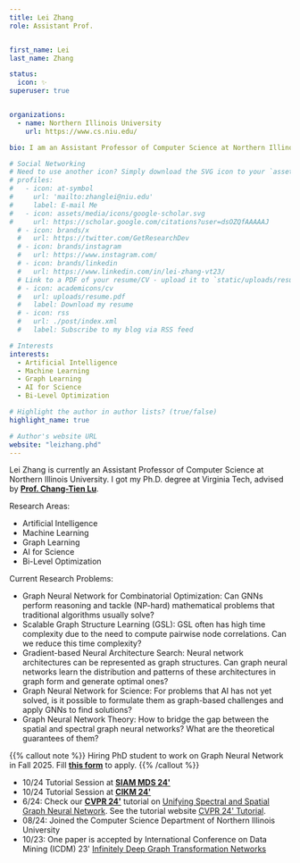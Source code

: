 ```yaml
---
title: Lei Zhang
role: Assistant Prof.


first_name: Lei
last_name: Zhang

status:
  icon: ✨
superuser: true


organizations:
  - name: Northern Illinois University
    url: https://www.cs.niu.edu/

bio: I am an Assistant Professor of Computer Science at Northern Illinois University, currently focusing on algorithmic reasoning using graphs neural networks. For students interested in my research, please explore the opportunities to work with me. If you are interested in my courses, please preview the course syllabi.

# Social Networking
# Need to use another icon? Simply download the SVG icon to your `assets/media/icons/` folder.
# profiles:
#   - icon: at-symbol
#     url: 'mailto:zhanglei@niu.edu'
#     label: E-mail Me
#   - icon: assets/media/icons/google-scholar.svg
#     url: https://scholar.google.com/citations?user=dsOZQfAAAAAJ 
  # - icon: brands/x
  #   url: https://twitter.com/GetResearchDev
  # - icon: brands/instagram
  #   url: https://www.instagram.com/
  # - icon: brands/linkedin
  #   url: https://www.linkedin.com/in/lei-zhang-vt23/
  # Link to a PDF of your resume/CV - upload it to `static/uploads/resume.pdf`
  # - icon: academicons/cv
  #   url: uploads/resume.pdf
  #   label: Download my resume
  # - icon: rss
  #   url: ./post/index.xml
  #   label: Subscribe to my blog via RSS feed

# Interests
interests: 
  - Artificial Intelligence
  - Machine Learning
  - Graph Learning
  - AI for Science
  - Bi-Level Optimization

# Highlight the author in author lists? (true/false)
highlight_name: true

# Author's website URL
website: "leizhang.phd"
---
```


Lei Zhang is currently an Assistant Professor of Computer Science at Northern Illinois University. 
I got my Ph.D. degree at Virginia Tech, advised by [**Prof. Chang-Tien Lu**](https://people.cs.vt.edu/~ctlu/). 

Research Areas: 
- Artificial Intelligence
- Machine Learning
- Graph Learning
- AI for Science
- Bi-Level Optimization

Current Research Problems: 
- Graph Neural Network for Combinatorial Optimization: Can GNNs perform reasoning and tackle (NP-hard) mathematical problems that traditional algorithms usually solve?
- Scalable Graph Structure Learning (GSL): GSL often has high time complexity due to the need to compute pairwise node correlations. Can we reduce this time complexity?
- Gradient-based Neural Architecture Search: Neural network architectures can be represented as graph structures. Can graph neural networks learn the distribution and patterns of these architectures in graph form and generate optimal ones?  
- Graph Neural Network for Science: For problems that AI has not yet solved, is it possible to formulate them as graph-based challenges and apply GNNs to find solutions?
- Graph Neural Network Theory: How to bridge the gap between the spatial and spectral graph neural networks? What are the theoretical guarantees of them? 

{{% callout note %}}
Hiring PhD student to work on Graph Neural Network in Fall 2025. Fill [**this form**](https://docs.google.com/forms/d/e/1FAIpQLSfn6kMO-Wleb7R2NJLsJsbTc5N7gX1r4hx5oZacs2Od-rGUEA/viewform?usp=send_form) to apply.
{{% /callout %}}

* 10/24 Tutorial Session at [**SIAM MDS 24'**](https://meetings.siam.org/sess/dsp_programsess.cfm?SESSIONCODE=80791)
* 10/24 Tutorial Session at [**CIKM 24'**](https://cikm2024.org/tutorials/) 
* 6/24: Check our **[CVPR 24'](https://cvpr.thecvf.com/virtual/2024/tutorial/23726)** tutorial on <u>Unifying Spectral and Spatial Graph Neural Network</u>. See the tutorial website [CVPR 24' Tutorial](https://xgraph.team/course/cvpr24/).
* 08/24: Joined the Computer Science Department of Northern Illinois University
* 10/23: One paper is accepted by International Conference on Data Mining (ICDM) 23' [Infinitely Deep Graph Transformation Networks](https://people.cs.vt.edu/~ctlu/Publication/2023/ICDM-Lei-Zhang-2023.pdf)
